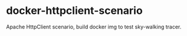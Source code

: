 # docker-httpclient-scenario
Apache HttpClient scenario, build docker img to test sky-walking tracer.
